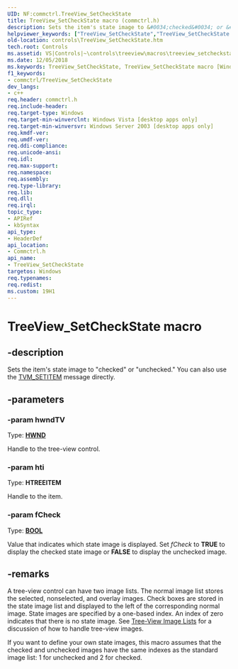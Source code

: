 ```yaml
---
UID: NF:commctrl.TreeView_SetCheckState
title: TreeView_SetCheckState macro (commctrl.h)
description: Sets the item's state image to &#0034;checked&#0034; or &#0034;unchecked.&#0034; You can also use the TVM_SETITEM message directly.helpviewer_keywords: ["TreeView_SetCheckState","TreeView_SetCheckState macro [Windows Controls]","_win32_TreeView_SetCheckState","_win32_TreeView_SetCheckState_cpp","commctrl/TreeView_SetCheckState","controls.TreeView_SetCheckState","controls._win32_TreeView_SetCheckState"]
old-location: controls\TreeView_SetCheckState.htm
tech.root: Controls
ms.assetid: VS|Controls|~\controls\treeview\macros\treeview_setcheckstate.htm
ms.date: 12/05/2018
ms.keywords: TreeView_SetCheckState, TreeView_SetCheckState macro [Windows Controls], _win32_TreeView_SetCheckState, _win32_TreeView_SetCheckState_cpp, commctrl/TreeView_SetCheckState, controls.TreeView_SetCheckState, controls._win32_TreeView_SetCheckState
f1_keywords:
- commctrl/TreeView_SetCheckState
dev_langs:
- c++
req.header: commctrl.h
req.include-header: 
req.target-type: Windows
req.target-min-winverclnt: Windows Vista [desktop apps only]
req.target-min-winversvr: Windows Server 2003 [desktop apps only]
req.kmdf-ver: 
req.umdf-ver: 
req.ddi-compliance: 
req.unicode-ansi: 
req.idl: 
req.max-support: 
req.namespace: 
req.assembly: 
req.type-library: 
req.lib: 
req.dll: 
req.irql: 
topic_type:
- APIRef
- kbSyntax
api_type:
- HeaderDef
api_location:
- Commctrl.h
api_name:
- TreeView_SetCheckState
targetos: Windows
req.typenames: 
req.redist: 
ms.custom: 19H1
---
```


# TreeView_SetCheckState macro


## -description


Sets the item's state image to "checked" or "unchecked." You can also use the <a href="https://docs.microsoft.com/windows/desktop/Controls/tvm-setitem">TVM_SETITEM</a> message directly.


## -parameters




### -param hwndTV

Type: <b><a href="https://docs.microsoft.com/windows/desktop/WinProg/windows-data-types">HWND</a></b>

Handle to the tree-view control. 


### -param hti

Type: <b>HTREEITEM</b>

Handle to the item. 


### -param fCheck

Type: <b><a href="https://docs.microsoft.com/windows/desktop/WinProg/windows-data-types">BOOL</a></b>

Value that indicates which state image is displayed. Set 
					<i>fCheck</i> to <b>TRUE</b> to display the checked state image or <b>FALSE</b> to display the unchecked image. 


## -remarks



A tree-view control can have two image lists. The normal image list stores the selected, nonselected, and overlay images. Check boxes are stored in the state image list and displayed to the left of the corresponding normal image. State images are specified by a one-based index. An index of zero indicates that there is no state image. See <a href="https://docs.microsoft.com/windows/desktop/Controls/tree-view-controls">Tree-View Image Lists</a> for a discussion of how to handle tree-view images.

If you want to define your own state images, this macro assumes that the checked and unchecked images have the same indexes as the standard image list: 1 for unchecked and 2 for checked.



